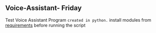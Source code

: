 ## Voice-Assistant- Friday 
Test Voice Assistant Program
`created in python.`
 install modules from [requirements](github.com/init-1-gh0sT/Voice-Assistant-/requirements.txt) before running the script
 
 

